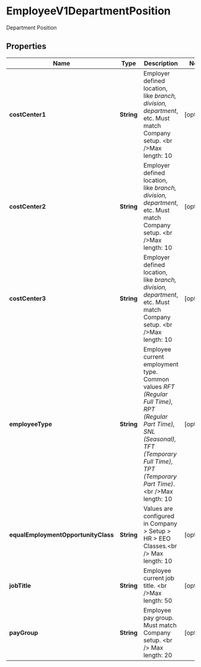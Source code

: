 

# EmployeeV1DepartmentPosition

Department Position

## Properties

| Name | Type | Description | Notes |
|------------ | ------------- | ------------- | -------------|
|**costCenter1** | **String** | Employer defined location, like *branch, division, department*, etc. Must match Company setup. &lt;br  /&gt;Max length: 10 |  [optional] |
|**costCenter2** | **String** | Employer defined location, like *branch, division, department*, etc. Must match Company setup. &lt;br  /&gt;Max length: 10 |  [optional] |
|**costCenter3** | **String** | Employer defined location, like *branch, division, department*, etc. Must match Company setup. &lt;br  /&gt;Max length: 10 |  [optional] |
|**employeeType** | **String** | Employee current employment type. Common values *RFT (Regular Full Time), RPT (Regular Part Time), SNL (Seasonal), TFT (Temporary Full Time), TPT (Temporary Part Time)*. &lt;br  /&gt;Max length: 10 |  [optional] |
|**equalEmploymentOpportunityClass** | **String** | Values are configured in Company &gt; Setup &gt; HR &gt; EEO Classes.&lt;br  /&gt; Max length: 10 |  [optional] |
|**jobTitle** | **String** | Employee current job title. &lt;br  /&gt;Max length: 50 |  [optional] |
|**payGroup** | **String** | Employee pay group. Must match Company setup. &lt;br  /&gt; Max length: 20 |  [optional] |



